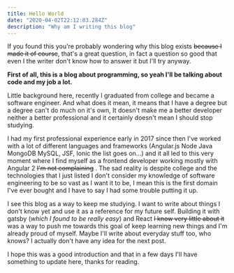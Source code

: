 ```yaml
---
title: Hello World
date: "2020-04-02T22:12:03.284Z"
description: "Why am I writing this blog"
---
```


If you found this you're probably wondering why this blog exists ~~because I made it of course~~, that's a great question, in fact a question so good that even I the writer don't know how to answer it but I'll try anyway.

**First of all, this is a blog about programming, so yeah I'll be talking about code and my job a lot.** 

Little background here, recently I graduated from college and became a software engineer. And what does it mean, it means that I have a degree but a degree can't do much on it's own, It doesn't make me a better developer neither a better professional and it certainly doesn't mean I should stop studying.

I had my first professional experience early in 2017 since then I've worked with a lot of different languages and frameworks (Angular.js Node Java MongoDB MySQL, JSF, Ionic the list goes on...) and it all led to this very moment where I find myself as a frontend developer working mostly with Angular 2 ~~I'm not complaining~~ . The sad reality is despite college and the technologies that I just listed I don't consider my knowledge of software engineering to be so vast as I want it to be, I mean this is the first domain I've ever bought and I have to say I had some trouble putting it up.

I see this blog as a way to keep me studying. I want to write about things I don't know yet and use it as a reference for my future self. Building it with gatsby (*which I found to be really easy*) and React ~~I know very little about it~~ was a way to push me towards this goal of keep learning new things and I'm already proud of myself. Maybe I'll write about everyday stuff too, who knows? I actually don't have any idea for the next post.

I hope this was a good introduction and that in a few days I'll have something to update here, thanks for reading.
